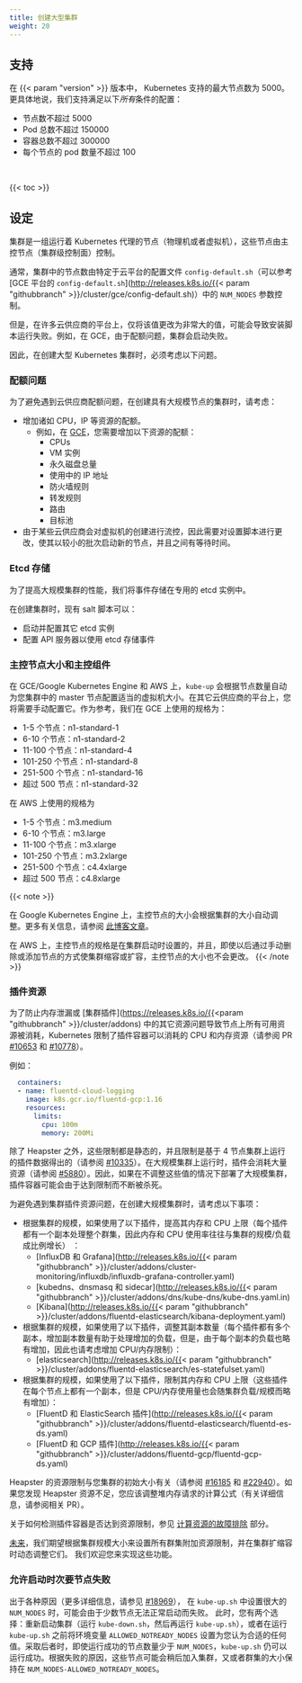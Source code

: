 ```yaml
---
title: 创建大型集群
weight: 20
---
```


<!--
## Support
-->
## 支持

<!--
At {{< param "version" >}}, Kubernetes supports clusters with up to 5000 nodes. More specifically, we support configurations that meet *all* of the following criteria:
-->
在 {{< param "version" >}} 版本中， Kubernetes 支持的最大节点数为 5000。更具体地说，我们支持满足以下*所有*条件的配置：

<!--
* No more than 5000 nodes
* No more than 150000 total pods
* No more than 300000 total containers
* No more than 100 pods per node
-->

* 节点数不超过 5000
* Pod 总数不超过 150000
* 容器总数不超过 300000
* 每个节点的 pod 数量不超过 100

<br>

{{< toc >}}

<!--
## Setup
-->
## 设定

<!--
A cluster is a set of nodes (physical or virtual machines) running Kubernetes agents, managed by a "master" (the cluster-level control plane).
-->
集群是一组运行着 Kubernetes 代理的节点（物理机或者虚拟机），这些节点由主控节点（集群级控制面）控制。

<!--
Normally the number of nodes in a cluster is controlled by the value `NUM_NODES` in the platform-specific `config-default.sh` file (for example, see [GCE's `config-default.sh`](http://releases.k8s.io/{{< param "githubbranch" >}}/cluster/gce/config-default.sh)).
-->
通常，集群中的节点数由特定于云平台的配置文件 `config-default.sh`（可以参考 [GCE 平台的 `config-default.sh`](http://releases.k8s.io/{{< param "githubbranch" >}}/cluster/gce/config-default.sh)）中的 `NUM_NODES` 参数控制。

<!--
Simply changing that value to something very large, however, may cause the setup script to fail for many cloud providers. A GCE deployment, for example, will run in to quota issues and fail to bring the cluster up.
-->
但是，在许多云供应商的平台上，仅将该值更改为非常大的值，可能会导致安装脚本运行失败。例如，在 GCE，由于配额问题，集群会启动失败。

<!--
When setting up a large Kubernetes cluster, the following issues must be considered.
-->
因此，在创建大型 Kubernetes 集群时，必须考虑以下问题。

<!--
### Quota Issues
-->
### 配额问题

<!--
To avoid running into cloud provider quota issues, when creating a cluster with many nodes, consider:
-->
为了避免遇到云供应商配额问题，在创建具有大规模节点的集群时，请考虑：

<!--
* Increase the quota for things like CPU, IPs, etc.
  * In [GCE, for example,](https://cloud.google.com/compute/docs/resource-quotas) you'll want to increase the quota for:
    * CPUs
    * VM instances
    * Total persistent disk reserved
    * In-use IP addresses
    * Firewall Rules
    * Forwarding rules
    * Routes
    * Target pools
* Gating the setup script so that it brings up new node VMs in smaller batches with waits in between, because some cloud providers rate limit the creation of VMs.
-->
* 增加诸如 CPU，IP 等资源的配额。
  * 例如，在 [GCE](https://cloud.google.com/compute/docs/resource-quotas)，您需要增加以下资源的配额：
    * CPUs
    * VM 实例
    * 永久磁盘总量
    * 使用中的 IP 地址
    * 防火墙规则
    * 转发规则
    * 路由
    * 目标池
* 由于某些云供应商会对虚拟机的创建进行流控，因此需要对设置脚本进行更改，使其以较小的批次启动新的节点，并且之间有等待时间。

<!--
### Etcd storage
-->
### Etcd 存储

<!--
To improve performance of large clusters, we store events in a separate dedicated etcd instance.
-->
为了提高大规模集群的性能，我们将事件存储在专用的 etcd 实例中。

<!--
When creating a cluster, existing salt scripts:

* start and configure additional etcd instance
* configure api-server to use it for storing events
-->
在创建集群时，现有 salt 脚本可以：

* 启动并配置其它 etcd 实例
* 配置 API 服务器以使用 etcd 存储事件

<!--
### Size of master and master components
-->
### 主控节点大小和主控组件

<!--
On GCE/Google Kubernetes Engine, and AWS, `kube-up` automatically configures the proper VM size for your master depending on the number of nodes
in your cluster. On other providers, you will need to configure it manually. For reference, the sizes we use on GCE are
-->
在 GCE/Google Kubernetes Engine 和 AWS 上，`kube-up` 会根据节点数量自动为您集群中的 master 节点配置适当的虚拟机大小。在其它云供应商的平台上，您将需要手动配置它。作为参考，我们在 GCE 上使用的规格为：

<!--
* 1-5 nodes: n1-standard-1
* 6-10 nodes: n1-standard-2
* 11-100 nodes: n1-standard-4
* 101-250 nodes: n1-standard-8
* 251-500 nodes: n1-standard-16
* more than 500 nodes: n1-standard-32
-->
* 1-5 个节点：n1-standard-1
* 6-10 个节点：n1-standard-2
* 11-100 个节点：n1-standard-4
* 101-250 个节点：n1-standard-8
* 251-500 个节点：n1-standard-16
* 超过 500 节点：n1-standard-32

<!--
And the sizes we use on AWS are

* 1-5 nodes: m3.medium
* 6-10 nodes: m3.large
* 11-100 nodes: m3.xlarge
* 101-250 nodes: m3.2xlarge
* 251-500 nodes: c4.4xlarge
* more than 500 nodes: c4.8xlarge
-->
在 AWS 上使用的规格为

* 1-5 个节点：m3.medium
* 6-10 个节点：m3.large
* 11-100 个节点：m3.xlarge
* 101-250 个节点：m3.2xlarge
* 251-500 个节点：c4.4xlarge
* 超过 500 节点：c4.8xlarge

{{< note >}}
<!--
On Google Kubernetes Engine, the size of the master node adjusts automatically based on the size of your cluster. For more information, see [this blog post](https://cloudplatform.googleblog.com/2017/11/Cutting-Cluster-Management-Fees-on-Google-Kubernetes-Engine.html).
-->
在 Google Kubernetes Engine 上，主控节点的大小会根据集群的大小自动调整。更多有关信息，请参阅 [此博客文章](https://cloudplatform.googleblog.com/2017/11/Cutting-Cluster-Management-Fees-on-Google-Kubernetes-Engine.html)。

<!--
On AWS, master node sizes are currently set at cluster startup time and do not change, even if you later scale your cluster up or down by manually removing or adding nodes or using a cluster autoscaler.
-->
在 AWS 上，主控节点的规格是在集群启动时设置的，并且，即使以后通过手动删除或添加节点的方式使集群缩容或扩容，主控节点的大小也不会更改。
{{< /note >}}

<!--
### Addon Resources
-->
### 插件资源

<!--
To prevent memory leaks or other resource issues in [cluster addons](https://releases.k8s.io/{{< param "githubbranch" >}}/cluster/addons) from consuming all the resources available on a node, Kubernetes sets resource limits on addon containers to limit the CPU and Memory resources they can consume (See PR [#10653](http://pr.k8s.io/10653/files) and [#10778](http://pr.k8s.io/10778/files)).
-->
为了防止内存泄漏或 [集群插件](https://releases.k8s.io/{{<param "githubbranch" >}}/cluster/addons) 中的其它资源问题导致节点上所有可用资源被消耗，Kubernetes 限制了插件容器可以消耗的 CPU 和内存资源（请参阅 PR [#10653](http://pr.k8s.io/10653/files) 和 [#10778](http://pr.k8s.io/10778/files)）。

例如：

```yaml
  containers:
  - name: fluentd-cloud-logging
    image: k8s.gcr.io/fluentd-gcp:1.16
    resources:
      limits:
        cpu: 100m
        memory: 200Mi
```

<!--
Except for Heapster, these limits are static and are based on data we collected from addons running on 4-node clusters (see [#10335](http://issue.k8s.io/10335#issuecomment-117861225)). The addons consume a lot more resources when running on large deployment clusters (see [#5880](http://issue.k8s.io/5880#issuecomment-113984085)). So, if a large cluster is deployed without adjusting these values, the addons may continuously get killed because they keep hitting the limits.
-->
除了 Heapster 之外，这些限制都是静态的，并且限制是基于 4 节点集群上运行的插件数据得出的（请参阅 [#10335](http://issue.k8s.io/10335#issuecomment-117861225)）。在大规模集群上运行时，插件会消耗大量资源（请参阅 [#5880](http://issue.k8s.io/5880#issuecomment-113984085)）。因此，如果在不调整这些值的情况下部署了大规模集群，插件容器可能会由于达到限制而不断被杀死。

<!--
To avoid running into cluster addon resource issues, when creating a cluster with many nodes, consider the following:
-->
为避免遇到集群插件资源问题，在创建大规模集群时，请考虑以下事项：

<!--
* Scale memory and CPU limits for each of the following addons, if used, as you scale up the size of cluster (there is one replica of each handling the entire cluster so memory and CPU usage tends to grow proportionally with size/load on cluster):
  * [InfluxDB and Grafana](http://releases.k8s.io/{{< param "githubbranch" >}}/cluster/addons/cluster-monitoring/influxdb/influxdb-grafana-controller.yaml)
  * [kubedns, dnsmasq, and sidecar](http://releases.k8s.io/{{< param "githubbranch" >}}/cluster/addons/dns/kube-dns/kube-dns.yaml.in)
  * [Kibana](http://releases.k8s.io/{{< param "githubbranch" >}}/cluster/addons/fluentd-elasticsearch/kibana-deployment.yaml)
* Scale number of replicas for the following addons, if used, along with the size of cluster (there are multiple replicas of each so increasing replicas should help handle increased load, but, since load per replica also increases slightly, also consider increasing CPU/memory limits):
  * [elasticsearch](http://releases.k8s.io/{{< param "githubbranch" >}}/cluster/addons/fluentd-elasticsearch/es-statefulset.yaml)
* Increase memory and CPU limits slightly for each of the following addons, if used, along with the size of cluster (there is one replica per node but CPU/memory usage increases slightly along with cluster load/size as well):
  * [FluentD with ElasticSearch Plugin](http://releases.k8s.io/{{< param "githubbranch" >}}/cluster/addons/fluentd-elasticsearch/fluentd-es-ds.yaml)
  * [FluentD with GCP Plugin](http://releases.k8s.io/{{< param "githubbranch" >}}/cluster/addons/fluentd-gcp/fluentd-gcp-ds.yaml)
-->
* 根据集群的规模，如果使用了以下插件，提高其内存和 CPU 上限（每个插件都有一个副本处理整个群集，因此内存和 CPU 使用率往往与集群的规模/负载成比例增长） ：
  * [InfluxDB 和 Grafana](http://releases.k8s.io/{{< param "githubbranch" >}}/cluster/addons/cluster-monitoring/influxdb/influxdb-grafana-controller.yaml)
  * [kubedns、dnsmasq 和 sidecar](http://releases.k8s.io/{{< param "githubbranch" >}}/cluster/addons/dns/kube-dns/kube-dns.yaml.in)
  * [Kibana](http://releases.k8s.io/{{< param "githubbranch" >}}/cluster/addons/fluentd-elasticsearch/kibana-deployment.yaml)
* 根据集群的规模，如果使用了以下插件，调整其副本数量（每个插件都有多个副本，增加副本数量有助于处理增加的负载，但是，由于每个副本的负载也略有增加，因此也请考虑增加 CPU/内存限制）：
  * [elasticsearch](http://releases.k8s.io/{{< param "githubbranch" >}}/cluster/addons/fluentd-elasticsearch/es-statefulset.yaml)
* 根据集群的规模，如果使用了以下插件，限制其内存和 CPU 上限（这些插件在每个节点上都有一个副本，但是 CPU/内存使用量也会随集群负载/规模而略有增加）：
  * [FluentD 和 ElasticSearch 插件](http://releases.k8s.io/{{< param "githubbranch" >}}/cluster/addons/fluentd-elasticsearch/fluentd-es-ds.yaml)
  * [FluentD 和 GCP 插件](http://releases.k8s.io/{{< param "githubbranch" >}}/cluster/addons/fluentd-gcp/fluentd-gcp-ds.yaml)

<!--
Heapster's resource limits are set dynamically based on the initial size of your cluster (see [#16185](http://issue.k8s.io/16185)
and [#22940](http://issue.k8s.io/22940)). If you find that Heapster is running
out of resources, you should adjust the formulas that compute heapster memory request (see those PRs for details).
-->
Heapster 的资源限制与您集群的初始大小有关（请参阅 [#16185](http://issue.k8s.io/16185)
和 [#22940](http://issue.k8s.io/22940)）。如果您发现 Heapster 资源不足，您应该调整堆内存请求的计算公式（有关详细信息，请参阅相关 PR）。

<!--
For directions on how to detect if addon containers are hitting resource limits, see the [Troubleshooting section of Compute Resources](/docs/concepts/configuration/manage-compute-resources-container/#troubleshooting).
-->
关于如何检测插件容器是否达到资源限制，参见 [计算资源的故障排除](/zh/docs/concepts/configuration/manage-resources-containers/#疑难解答) 部分。

<!--
In the [future](http://issue.k8s.io/13048), we anticipate to set all cluster addon resource limits based on cluster size, and to dynamically adjust them if you grow or shrink your cluster.
We welcome PRs that implement those features.
-->
[未来](http://issue.k8s.io/13048)，我们期望根据集群规模大小来设置所有群集附加资源限制，并在集群扩缩容时动态调整它们。
我们欢迎您来实现这些功能。

<!--
### Allowing minor node failure at startup
-->
### 允许启动时次要节点失败

<!--
For various reasons (see [#18969](https://github.com/kubernetes/kubernetes/issues/18969) for more details) running
`kube-up.sh` with a very large `NUM_NODES` may fail due to a very small number of nodes not coming up properly.
Currently you have two choices: restart the cluster (`kube-down.sh` and then `kube-up.sh` again), or before
running `kube-up.sh` set the environment variable `ALLOWED_NOTREADY_NODES` to whatever value you feel comfortable
with. This will allow `kube-up.sh` to succeed with fewer than `NUM_NODES` coming up. Depending on the
reason for the failure, those additional nodes may join later or the cluster may remain at a size of
`NUM_NODES - ALLOWED_NOTREADY_NODES`.
-->
出于各种原因（更多详细信息，请参见 [#18969](https://github.com/kubernetes/kubernetes/issues/18969)），
在 `kube-up.sh` 中设置很大的 `NUM_NODES` 时，可能会由于少数节点无法正常启动而失败。
此时，您有两个选择：重新启动集群（运行 `kube-down.sh`，然后再运行 `kube-up.sh`），或者在运行 `kube-up.sh` 之前将环境变量 `ALLOWED_NOTREADY_NODES` 设置为您认为合适的任何值。采取后者时，即使运行成功的节点数量少于 `NUM_NODES`，`kube-up.sh` 仍可以运行成功。根据失败的原因，这些节点可能会稍后加入集群，又或者群集的大小保持在 `NUM_NODES-ALLOWED_NOTREADY_NODES`。
